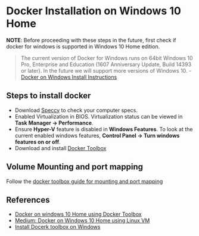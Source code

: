 # Docker Installation on Windows 10 Home

**NOTE**: Before proceeding with these steps in the future, first check if docker for windows is supported in Windows 10 Home edition.

> The current version of Docker for Windows runs on 64bit Windows 10 Pro, Enterprise and Education (1607 Anniversary Update, Build 14393 or later). In the future we will support more versions of Windows 10. - [Docker on Windows Install Instructions](https://docs.docker.com/v17.09/docker-for-windows/install/#what-to-know-before-you-install)

## Steps to install docker

* Download [Speccy](https://www.piriform.com/speccy) to check your computer specs.
* Enabled Virtualization in BIOS. Virtualization status can be viewed in **Task Manager -&gt; Performance**.
* Ensure **Hyper-V** feature is disabled in **Windows Features**. To look at the current enabled windows features, **Control Panel -&gt; Turn windows features on or off**.
* Download and install [Docker Toolbox](https://github.com/docker/toolbox/releases)

## Volume Mounting and port mapping

Follow the [docker toolbox guide for mounting and port mapping](https://github.com/markcam1/Technical_Guides/blob/master/WebDevelopment/Docker_on_Windows10_home/003_DockerToolbox_Windows.md)

## References

* [Docker on windows 10 Home using Docker Toolbox](https://github.com/markcam1/Technical_Guides/blob/master/WebDevelopment/Docker_on_Windows10_home/003_DockerToolbox_Windows.md)
* [Medium: Docker on Windows 10 Home using Linux VM](https://medium.com/@mbyfieldcameron/docker-on-windows-10-home-edition-c186c538dff3)
* [Install Docerk toolbox on Windows](https://docs.docker.com/toolbox/toolbox_install_windows/)
